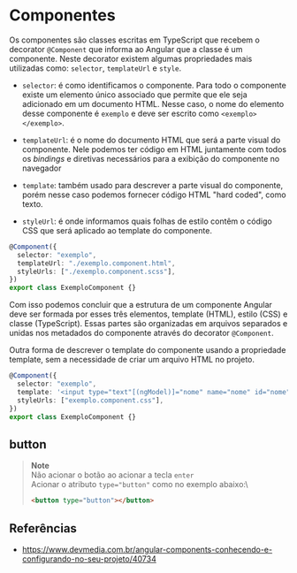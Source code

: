 # Componentes

Os componentes são classes escritas em TypeScript que recebem o decorator `@Component` que informa ao Angular que a classe é um componente. Neste decorator existem algumas propriedades mais utilizadas como: `selector`, `templateUrl` e `style`.

- `selector`: é como identificamos o componente. Para todo o componente existe um elemento único associado que permite que ele seja adicionado em um documento HTML. Nesse caso, o nome do elemento desse componente é `exemplo` e deve ser escrito como `<exemplo></exemplo>`.

- `templateUrl`: é o nome do documento HTML que será a parte visual do componente. Nele podemos ter código em HTML juntamente com todos os _bindings_ e diretivas necessários para a exibição do componente no navegador

- `template`: também usado para descrever a parte visual do componente, porém nesse caso podemos fornecer código HTML "hard coded", como texto.

- `styleUrl`: é onde informamos quais folhas de estilo contêm o código CSS que será aplicado ao template do componente.

```ts
@Component({
  selector: "exemplo",
  templateUrl: "./exemplo.component.html",
  styleUrls: ["./exemplo.component.scss"],
})
export class ExemploComponent {}
```

Com isso podemos concluir que a estrutura de um componente Angular deve ser formada por esses três elementos, template (HTML), estilo (CSS) e classe (TypeScript). Essas partes são organizadas em arquivos separados e unidas nos metadados do componente através do decorator `@Component`.

Outra forma de descrever o template do componente usando a propriedade template, sem a necessidade de criar um arquivo HTML no projeto.

```ts
@Component({
  selector: "exemplo",
  template: '<input type="text"[(ngModel)]="nome" name="nome" id="nome"/>',
  styleUrls: ["exemplo.component.css"],
})
export class ExemploComponent {}
```

## button

> **Note**\
> Não acionar o botão ao acionar a tecla `enter`\
> Acionar o atributo `type="button"` como no exemplo abaixo:\
>
>    ```html
>    <button type="button"></button>
>    ```

## Referências

- <https://www.devmedia.com.br/angular-components-conhecendo-e-configurando-no-seu-projeto/40734>
